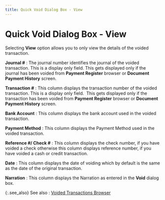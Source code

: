 ```yaml
---
title: Quick Void Dialog Box - View
---
```


# Quick Void Dialog Box - View


Selecting **View** option allows  you to only view the details of the voided transaction.


**Journal #**
: The journal number identifies the journal of the  voided transaction. This is a display only field. This gets displayed  only if the journal has been voided from **Payment 
 Register** browser or **Document Payment 
 History** screen.


**Transaction #**
: This column displays the transaction number of the  voided transaction. This is a display only field.  This  gets displayed only if the transaction has been voided from **Payment 
 Register** browser or **Document Payment 
 History** screen.


**Bank Account**
: This column displays the bank account used in the  voided transaction.


**Payment Method**
: This column displays the Payment Method used in  the voided transaction.


**Reference #/ Check #**
: This column displays the check number, if you have  voided a check otherwise this column displays reference number, if you  have voided a cash or credit transaction.


**Date**
: This column displays the date of voiding which by  default is the same as the date of the original transaction.


**Narration**
: This column displays the Narration as entered in  the **Void**  dialog box.


{:.see_also}
See also
: [Voided  Transactions Browser]({{site.acc_baseurl}}/payment-register/wizard/browser/voided-trans/voided_transactions_browser_accounting.html)

